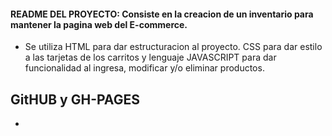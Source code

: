 #### README DEL PROYECTO: Consiste en la creacion de un inventario para mantener la pagina web del E-commerce.
- Se utiliza HTML para dar estructuracion al proyecto. CSS para dar estilo a las tarjetas de los carritos y lenguaje JAVASCRIPT para dar funcionalidad al ingresa, modificar y/o eliminar productos.


## GitHUB y GH-PAGES
- 
